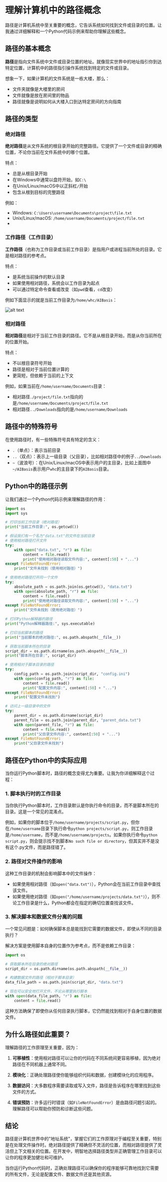 # 理解计算机中的路径概念

路径是计算机系统中至关重要的概念，它告诉系统如何找到文件或目录的位置。让我通过详细解释和一个Python代码示例来帮助你理解这些概念。

## 路径的基本概念

**路径**是指向文件系统中文件或目录位置的地址。就像现实世界中的地址指引你到达特定位置，计算机中的路径指引操作系统找到特定的文件或目录。

想象一下，如果计算机的文件系统是一栋大楼，那么：
- 文件夹就像是大楼里的房间
- 文件就像是放在房间里的物品
- 路径就像是说明如何从大楼入口到达特定房间的方向指南

## 路径的类型

### 绝对路径

**绝对路径**是从文件系统的根目录开始的完整路径。它提供了一个文件或目录的精确位置，不论你当前在文件系统中的哪个位置。

特点：
- 总是从根目录开始
- 在Windows中通常以盘符开始，如`C:\`
- 在Unix/Linux/macOS中以正斜杠`/`开始
- 包含从根到目标的完整路径

例如：
- Windows: `C:\Users\username\Documents\project\file.txt`
- Unix/Linux/macOS: `/home/username/Documents/project/file.txt`
- 
### 工作路径（工作目录）

**工作路径**（也称为工作目录或当前工作目录）是指用户或进程当前所处的目录。它是相对路径的参考点。

特点：
- 是系统当前操作的默认目录
- 如果使用相对路径，系统会以工作目录为起点
- 可以通过特定命令查看或改变（如`pwd`查看，`cd`改变）

例如下面显示的就是当前工作目录为`/home/whc/AIBasis`：

![alt text](image-1.png)
### 相对路径

**相对路径**是相对于当前工作目录的路径。它不是从根目录开始，而是从你当前所在的位置开始。

特点：
- 不以根目录符号开始
- 路径是相对于当前位置计算的
- 更简短，但依赖于当前的上下文

例如，如果当前在`/home/username/Documents`目录：
- 相对路径`./project/file.txt`指向的是`/home/username/Documents/project/file.txt`
- 相对路径`../Downloads`指向的是`/home/username/Downloads`



## 路径中的特殊符号

在使用路径时，有一些特殊符号具有特定的含义：

- `.`（单点）：表示当前目录
- `..`（双点）：表示上一级目录（父目录），比如相对路径中的例子`../Downloads`
- `~`（波浪号）：在Unix/Linux/macOS中表示用户的主目录，比如上面图中`~/AIBasis`表示用户`whc`的主目录下的`AIBasis`目录。

## Python中的路径示例

让我们通过一个Python代码示例来理解路径的作用：

```python
import os
import sys

# 打印当前工作目录（绝对路径）
print("当前工作目录:", os.getcwd())

# 假设我们有一个名为"data.txt"的文件在当前目录
# 使用相对路径打开文件
try:
    with open("data.txt", "r") as file:
        content = file.read()
        print("使用相对路径读取文件内容:", content[:50] + "...")
except FileNotFoundError:
    print("文件未找到（使用相对路径）")

# 使用绝对路径打开同一个文件
try:
    absolute_path = os.path.join(os.getcwd(), "data.txt")
    with open(absolute_path, "r") as file:
        content = file.read()
        print("使用绝对路径读取文件内容:", content[:50] + "...")
except FileNotFoundError:
    print("文件未找到（使用绝对路径）")

# 打印Python解释器的路径
print("Python解释器路径:", sys.executable)

# 打印当前脚本的路径
print("当前脚本的绝对路径:", os.path.abspath(__file__))

# 获取当前脚本所在的目录
script_dir = os.path.dirname(os.path.abspath(__file__))
print("脚本所在目录:", script_dir)

# 使用相对于脚本目录的路径
try:
    config_path = os.path.join(script_dir, "config.ini")
    with open(config_path, "r") as file:
        content = file.read()
        print("配置文件内容:", content[:50] + "...")
except FileNotFoundError:
    print("配置文件未找到")

# 访问上一级目录中的文件
try:
    parent_dir = os.path.dirname(script_dir)
    parent_file = os.path.join(parent_dir, "parent_data.txt")
    with open(parent_file, "r") as file:
        content = file.read()
        print("父目录文件内容:", content[:50] + "...")
except FileNotFoundError:
    print("父目录文件未找到")
```

## 路径在Python中的实际应用

当你运行Python脚本时，路径的概念变得尤为重要。让我为你详细解释这个过程：

### 1. 脚本执行时的工作目录

当你执行Python脚本时，工作目录默认是你执行命令的目录，而不是脚本所在的目录。这是一个常见的混淆点。

例如，如果你的脚本位于`/home/username/projects/script.py`，但你在`/home/username`目录下执行命令`python projects/script.py`，则工作目录是`/home/username`，而不是`/home/username/projects`。如果你执行命令`python script.py`，则会提示找不到脚本`No such file or directory`，但其实并不是没有这个.py文件，而是路径错了。

### 2. 路径对文件操作的影响

这种工作目录的机制会影响脚本中的文件操作：

- 如果使用相对路径（如`open("data.txt")`），Python会在当前工作目录中查找该文件。
- 如果使用绝对路径（如`open("/home/username/projects/data.txt")`），则不论工作目录是什么，Python都会在指定的确切位置查找该文件。

### 3. 解决脚本和数据文件分离的问题

一个常见问题是：如何确保脚本总是能找到它需要的数据文件，即使从不同的目录执行？

解决方案是使用脚本自身的位置作为参考点，而不是依赖工作目录：

```python
import os

# 获取脚本所在目录的绝对路径
script_dir = os.path.dirname(os.path.abspath(__file__))

# 构建数据文件的路径（相对于脚本目录）
data_file_path = os.path.join(script_dir, "data.txt")

# 现在可以安全地打开文件，不论从哪里执行脚本
with open(data_file_path, "r") as file:
    content = file.read()
```

这种方法确保了即使你从任何目录执行脚本，它仍然能找到相对于自身位置的数据文件。

## 为什么路径如此重要？

理解路径的工作原理至关重要，因为：

1. **可移植性**：使用相对路径可以让你的代码在不同系统间更容易移植，因为绝对路径在不同机器上通常不同。

2. **模块化**：正确处理路径使你能够组织代码和数据，创建模块化的应用程序。

3. **数据访问**：大多数程序需要读取或写入文件，路径是告诉程序在哪里找到这些文件的方式。

4. **错误预防**：许多运行时错误（如`FileNotFoundError`）是由路径问题引起的。理解路径可以帮助你预防和诊断这些问题。

## 结论

路径是计算机世界中的"地址系统"，掌握它们的工作原理对于编程至关重要，特别是在处理文件操作时。绝对路径提供了精确但不灵活的位置，而相对路径提供了灵活但上下文相关的位置。在开发中，明智地选择路径类型并正确管理工作目录可以让你的程序更加健壮和可维护。

当你运行Python代码时，正确处理路径可以确保你的程序能够可靠地找到它需要的所有文件，无论是配置文件、数据文件还是其他资源。